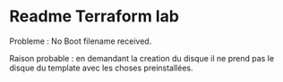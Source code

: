 # Readme Terraform lab

Probleme : No Boot filename received.

Raison probable : en demandant la creation du disque il ne prend pas le disque du template avec les choses preinstallées.
